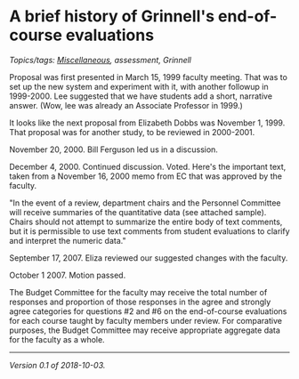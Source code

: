 A brief history of Grinnell's end-of-course evaluations
=======================================================

*Topics/tags: [Miscellaneous](index-misc), assessment, Grinnell*

Proposal was first presented in March 15, 1999 faculty meeting.  That was to set up the new system and experiment with it, with another followup in 1999-2000.  Lee suggested that we have students add a short, narrative answer.  (Wow, lee was already an Associate Professor in 1999.)

It looks like the next proposal from Elizabeth Dobbs was November 1, 1999.  That proposal was for another study, to be reviewed in 2000-2001.

November 20, 2000.  Bill Ferguson led us in a discussion.

December 4, 2000.  Continued discussion.  Voted.  Here's the important text, taken from a November 16, 2000 memo from EC that was approved by the faculty.

"In the event of a review, department chairs and the Personnel Committee will receive summaries of the quantitative data (see attached sample).  Chairs should not attempt to summarize the entire body of text comments, but it is permissible to use text comments from student evaluations to clarify and interpret the numeric data."

September 17, 2007.  Eliza reviewed our suggested changes with the faculty.

October 1 2007.  Motion passed.

The Budget Committee for the faculty may receive the total number of responses and proportion of those responses in the agree and strongly agree categories for questions #2 and #6 on the end-of-course evaluations for each course taught by faculty members under review. For comparative purposes, the Budget Committee may receive appropriate aggregate data for the faculty as a whole.

---

*Version 0.1 of 2018-10-03.*

